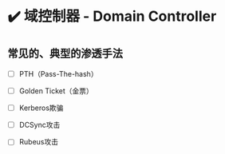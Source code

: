 # ✔️ 域控制器 - Domain Controller

## 常见的、典型的渗透手法

* [ ] PTH（Pass-The-hash）
* [ ] Golden Ticket（金票）
* [ ] Kerberos欺骗
* [ ] DCSync攻击
* [ ] Rubeus攻击


